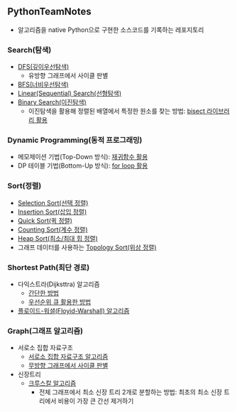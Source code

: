## PythonTeamNotes
- 알고리즘을 native Python으로 구현한 소스코드를 기록하는 레포지토리

### Search(탐색)
- <a href='https://github.com/young-hun-jo/PythonTeamNotes/tree/main/DFS'>DFS(깊이우선탐색)</a>
    - 유방향 그래프에서 사이클 판별
- <a href='https://github.com/young-hun-jo/PythonTeamNotes/tree/main/BFS'>BFS(너비우선탐색)</a>
- <a href='https://github.com/young-hun-jo/PythonTeamNotes/blob/main/Search/linear_search.py'>Linear(Sequential) Search(선형탐색)</a>
- <a href='https://github.com/young-hun-jo/PythonTeamNotes/blob/main/Search/binary_search.py'>Binary Search(이진탐색)</a>
    - 이진탐색을 활용해 정렬된 배열에서 특정한 원소를 찾는 방법: <a href='https://github.com/young-hun-jo/PythonTeamNotes/blob/main/Search/bisect_count_by_range.py'>bisect 라이브러리 활용</a>
### Dynamic Programming(동적 프로그래밍)
- 메모제이션 기법(Top-Down 방식): <a href='https://github.com/young-hun-jo/PythonTeamNotes/blob/main/DP/top_down.py'>재귀함수 활용</a>
- DP 테이블 기법(Bottom-Up 방식): <a href='https://github.com/young-hun-jo/PythonTeamNotes/blob/main/DP/bottom_up.py'>for loop 활용</a>
### Sort(정렬)
- <a href='https://github.com/young-hun-jo/PythonTeamNotes/blob/main/Sort/selection_sort.py'>Selection Sort(선택 정렬)</a>
- <a href='https://github.com/young-hun-jo/PythonTeamNotes/blob/main/Sort/insertion_sort.py'>Insertion Sort(삽입 정렬)</a>
- <a href='https://github.com/young-hun-jo/PythonTeamNotes/blob/main/Sort/quick_sort.py'>Quick Sort(퀵 정렬)</a>
- <a href='https://github.com/young-hun-jo/PythonTeamNotes/blob/main/Sort/counting_sort.py'>Counting Sort(계수 정렬)</a>
- <a href='https://github.com/young-hun-jo/PythonTeamNotes/blob/main/Sort/heap_sort.py'>Heap Sort(최소/최대 힙 정렬)</a>
- 그래프 데이터를 사용하는 <a href='https://github.com/young-hun-jo/PythonTeamNotes/blob/main/Sort/topology_sort.py'>Topology Sort(위상 정렬)</a>
### Shortest Path(최단 경로)
- 다익스트라(Dijksttra) 알고리즘
    - <a href='https://github.com/young-hun-jo/PythonTeamNotes/blob/main/ShortestPath/dijkstra_simple.py'>간단한 방법</a>
    - <a href='https://github.com/young-hun-jo/PythonTeamNotes/blob/main/ShortestPath/dijkstra_heqpq.py'>우선순위 큐 활용한 방법</a>
- <a href='https://github.com/young-hun-jo/PythonTeamNotes/blob/main/ShortestPath/floyd-warshall.py'>플로이드-워셜(Floyid-Warshall) 알고리즘</a>
### Graph(그래프 알고리즘)
- 서로소 집합 자료구조
    - <a href='https://github.com/young-hun-jo/PythonTeamNotes/blob/main/Graph/disjoint_sets/disjoint_sets.py'>서로소 집합 자료구조 알고리즘</a>
    - <a href='https://github.com/young-hun-jo/PythonTeamNotes/blob/main/Graph/disjoint_sets/disjiont_sets_cycle_undirected.py'>무방향 그래프에서 사이클 판별</a>
- 신장트리
    - <a href='https://github.com/young-hun-jo/PythonTeamNotes/blob/main/Graph/spanning_tree/kruskal.py'>크루스칼 알고리즘</a>
        - 전체 그래프에서 최소 신장 트리 2개로 분할하는 방법: 최초의 최소 신장 트리에서 비용이 가장 큰 간선 제거하기
